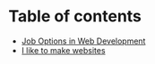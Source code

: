 # Table of contents

* [Job Options in Web Development](README.md)
* [I like to make websites](i-like-to-make-websites.md)
